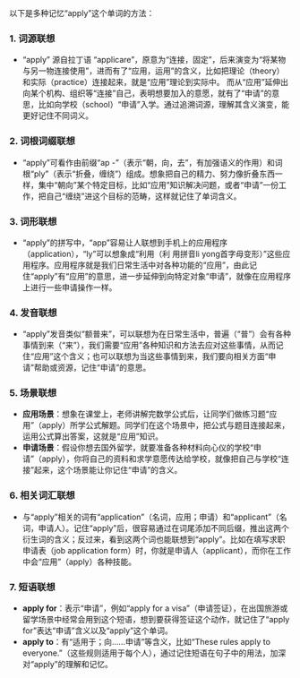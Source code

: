以下是多种记忆“apply”这个单词的方法：

### 1. 词源联想
 - “apply” 源自拉丁语 “applicare”，原意为“连接，固定”，后来演变为“将某物与另一物连接使用”，进而有了“应用，运用”的含义，比如把理论（theory）和实际（practice）连接起来，就是“应用”理论到实际中。 而从“应用”延伸出向某个机构、组织等“连接”自己，表明想要加入的意愿，就有了“申请”的意思，比如向学校（school）“申请”入学。通过追溯词源，理解其含义演变，能更好记住不同词义。 

### 2. 词根词缀联想
 - “apply”可看作由前缀“ap -”（表示“朝，向，去”，有加强语义的作用）和词根“ply”（表示“折叠，缠绕”）组成。想象把自己的精力、努力像折叠东西一样，集中“朝向”某个特定目标，比如“应用”知识解决问题，或者“申请”一份工作，把自己“缠绕”进这个目标的范畴，这样就记住了单词含义。 

### 3. 词形联想
 - “apply”的拼写中，“app”容易让人联想到手机上的应用程序（application），“ly”可以想象成“利用（利 用拼音li yong首字母变形）”这些应用程序。应用程序就是我们日常生活中对各种功能的“应用”，由此记住“apply”有“应用”的意思，进一步延伸到向特定对象“申请”，就像在应用程序上进行一些申请操作一样。 

### 4. 发音联想
 - “apply”发音类似“额普来”，可以联想为在日常生活中，普遍（“普”）会有各种事情到来（“来”），我们需要“应用”各种知识和方法去应对这些事情，从而记住“应用”这个含义；也可以联想为当这些事情到来，我们要向相关方面“申请”帮助或资源，记住“申请”的意思。 

### 5. 场景联想
 - **应用场景**：想象在课堂上，老师讲解完数学公式后，让同学们做练习题“应用”（apply）所学公式解题。同学们在这个场景中，把公式与题目连接起来，运用公式算出答案，这就是“应用”知识。 
 - **申请场景**：假设你想去国外留学，就要准备各种材料向心仪的学校“申请”（apply），你将自己的资料和求学意愿传达给学校，就像把自己与学校“连接”起来，这个场景能让你记住“申请”的含义。 

### 6. 相关词汇联想
 - 与“apply”相关的词有“application”（名词，应用；申请）和“applicant”（名词，申请人）。记住“apply”后，很容易通过在词尾添加不同后缀，推出这两个衍生词的含义；反过来，看到这两个词也能联想到“apply”。比如在填写求职申请表（job application form）时，你就是申请人（applicant），而你在工作中会“应用”（apply）各种技能。 

### 7. 短语联想
 - **apply for**：表示“申请”，例如“apply for a visa”（申请签证），在出国旅游或留学场景中经常会用到这个短语，想到要获得签证这个动作，就记住了“apply for”表达“申请”含义以及“apply”这个单词。 
 - **apply to**：有“适用于；向……申请”等含义，比如“These rules apply to everyone.”（这些规则适用于每个人），通过记住短语在句子中的用法，加深对“apply”的理解和记忆。 